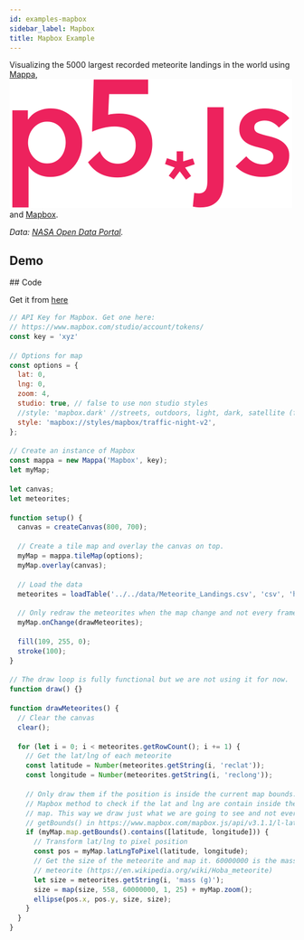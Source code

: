 ```yaml
---
id: examples-mapbox
sidebar_label: Mapbox
title: Mapbox Example
---
```


Visualizing the 5000 largest recorded meteorite landings in the world using [Mappa](tutorials-getting-started.md), <a href="https://p5js.org/"><img src="assets/img/p5js.svg" class="p5logo"/></a> and [Mapbox](https://www.mapbox.com/mapbox.js/api/v3.1.1/).

*Data: [NASA Open Data Portal](https://data.nasa.gov/Space-Science/Meteorite-Landings/gh4g-9sfh).*

## Demo

<div class="example">
  <div id="canvasContainer"></div>
  <script src="assets/scripts/tile-mapbox.js"></script>
</div>

## Code

Get it from [here](https://github.com/cvalenzuela/Mappa/tree/master/examples/tile/Mapbox)

```javascript
// API Key for Mapbox. Get one here:
// https://www.mapbox.com/studio/account/tokens/
const key = 'xyz'

// Options for map
const options = {
  lat: 0,
  lng: 0,
  zoom: 4,
  studio: true, // false to use non studio styles
  //style: 'mapbox.dark' //streets, outdoors, light, dark, satellite (for nonstudio)
  style: 'mapbox://styles/mapbox/traffic-night-v2',
};

// Create an instance of Mapbox
const mappa = new Mappa('Mapbox', key);
let myMap;

let canvas;
let meteorites;

function setup() {
  canvas = createCanvas(800, 700);

  // Create a tile map and overlay the canvas on top.
  myMap = mappa.tileMap(options);
  myMap.overlay(canvas);

  // Load the data
  meteorites = loadTable('../../data/Meteorite_Landings.csv', 'csv', 'header');

  // Only redraw the meteorites when the map change and not every frame.
  myMap.onChange(drawMeteorites);

  fill(109, 255, 0);
  stroke(100);
}

// The draw loop is fully functional but we are not using it for now.
function draw() {}

function drawMeteorites() {
  // Clear the canvas
  clear();

  for (let i = 0; i < meteorites.getRowCount(); i += 1) {
    // Get the lat/lng of each meteorite
    const latitude = Number(meteorites.getString(i, 'reclat'));
    const longitude = Number(meteorites.getString(i, 'reclong'));

    // Only draw them if the position is inside the current map bounds. We use a
    // Mapbox method to check if the lat and lng are contain inside the current
    // map. This way we draw just what we are going to see and not everything. See
    // getBounds() in https://www.mapbox.com/mapbox.js/api/v3.1.1/l-latlngbounds/
    if (myMap.map.getBounds().contains([latitude, longitude])) {
      // Transform lat/lng to pixel position
      const pos = myMap.latLngToPixel(latitude, longitude);
      // Get the size of the meteorite and map it. 60000000 is the mass of the largest
      // meteorite (https://en.wikipedia.org/wiki/Hoba_meteorite)
      let size = meteorites.getString(i, 'mass (g)');
      size = map(size, 558, 60000000, 1, 25) + myMap.zoom();
      ellipse(pos.x, pos.y, size, size);
    }
  }
}

```